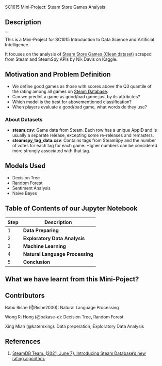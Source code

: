 SC1015 Mini-Project: Steam Store Games Analysis


## Description

<img src="https://user-images.githubusercontent.com/89787115/164893872-55ae3b2c-204b-41c1-97c6-bcbea336129f.png" alt="image" style="zoom: 20%;" />

This is a Mini-Project for SC1015 Introduction to Data Science and Artificial Intelligence.

It focuses on the analysis of [Steam Store Games (Clean dataset)](https://www.kaggle.com/datasets/nikdavis/steam-store-games) scraped from Steam and SteamSpy APIs by Nik Davis on Kaggle.


## Motivation and Problem Definition

- We define good games as those with scores above the Q3 quantile of the rating among all games on [Steam Database](https://steamdb.info/).
- Can we predict a game as good/bad game just by its attributes?
- Which model is the best for abovementioned classification?
- When players evaluate a good/bad game, what words do they use?

### About Datasets

- **steam.csv**: Game data from Steam. Each row has a unique AppID and is usually a separate release, excepting some re-releases and remasters.
- **steamspy_tag_data.csv**: Contains tags from SteamSpy and the number of votes for each tag for each game. Higher numbers can be considered more strongly associated with that tag.

## Models Used

- Decision Tree
- Random Forest
- Sentiment Analysis
- Naive Bayes

## Table of Contents of our Jupyter Notebook

| Step | Description                     |
| ---- | ------------------------------- |
| 1    | **Data Preparing**              |
| 2    | **Exploratory Data Analysis**   |
| 3    | **Machine Learning**            |
| 4    | **Natural Language Processing** |
| 5    | **Conclusion**                  |

## What we have learnt from this Mini-Poject?

## Contributors

Babu Rishe (@Rishe2000): Natural Language Processing

Wong Ri Hong (@bakase-e): Decision Tree, Random Forest

Xing Mian (@katemxing): Data preperation, Exploratory Data Analysis

## References

1. [SteamDB Team. (2021, June 7). Introducing Steam Database’s new rating algorithm.](https://steamdb.info/blog/steamdb-rating/)
